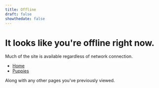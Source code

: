 ```yaml
---
title: Offline
draft: false
showthedate: false
---
```


# It looks like you're offline right now.

Much of the site is available regardless of network connection.

- [Home](/)
- [Puppies](/puppies/)

Along with any other pages you've previously viewed.